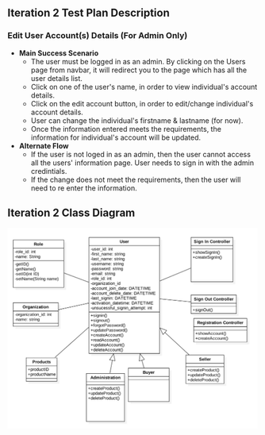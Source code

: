 ## Iteration 2 Test Plan Description

### Edit User Account(s) Details (For Admin Only)
  * **Main Success Scenario**
     * The user must be logged in as an admin. By clicking on the Users page from navbar, it will redirect you to the page which has all the user details list.
     * Click on one of the user's name, in order to view individual's account details.
     * Click on the edit account button, in order to edit/change individual's account details.
     * User can change the individual's firstname & lastname (for now).
     * Once the information entered meets the requirements, the information for individual's account will be updated.
  * **Alternate Flow**
     * If the user is not loged in as an admin, then the user cannot access all the users' information page. User needs to sign in with the admin credintials.
     * If the change does not meet the requirements, then the user will need to re enter the information.


## Iteration 2 Class Diagram

![](../images/iteration2.png)
